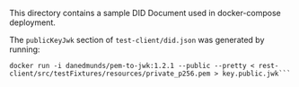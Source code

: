 This directory contains a sample DID Document used in docker-compose deployment.

The `publicKeyJwk` section of `test-client/did.json` was generated by running:
```
docker run -i danedmunds/pem-to-jwk:1.2.1 --public --pretty < rest-client/src/testFixtures/resources/private_p256.pem > key.public.jwk```
